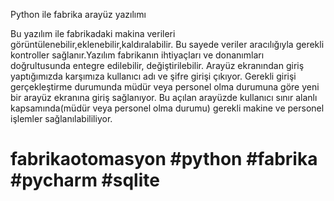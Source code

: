 Python ile fabrika arayüz yazılımı

Bu yazılım ile fabrikadaki makina verileri görüntülenebilir,eklenebilir,kaldıralabilir. Bu sayede veriler aracılığıyla gerekli kontroller sağlanır.Yazılım fabrikanın ihtiyaçları ve donanımları doğrultusunda entegre edilebilir, değiştirilebilir. Arayüz ekranından giriş yaptığımızda karşımıza kullanıcı adı ve şifre girişi çıkıyor. Gerekli girişi gerçekleştirme durumunda müdür veya personel olma durumuna göre yeni bir arayüz ekranına giriş sağlanıyor. Bu açılan arayüzde kullanıcı sınır alanlı kapsamında(müdür veya personel olma durumu) gerekli makine ve personel işlemler sağlanılabililiyor.

# fabrikaotomasyon #python #fabrika #pycharm #sqlite
